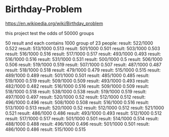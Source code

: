 # Birthday-Problem
https://en.wikipedia.org/wiki/Birthday_problem


this project test the odds of 50000 groups

50 result and each contains 1000 group of 23 people:
		result:	522/1000
			0.522
		result:	513/1000
			0.513
		result:	501/1000
			0.501
		result:	503/1000
			0.503
		result:	516/1000
			0.516
		result:	517/1000
			0.517
		result:	493/1000
			0.493
		result:	516/1000
			0.516
		result:	531/1000
			0.531
		result:	500/1000
			0.5
		result:	506/1000
			0.506
		result:	519/1000
			0.519
		result:	507/1000
			0.507
		result:	487/1000
			0.487
		result:	518/1000
			0.518
		result:	479/1000
			0.479
		result:	515/1000
			0.515
		result:	489/1000
			0.489
		result:	501/1000
			0.501
		result:	485/1000
			0.485
		result:	519/1000
			0.519
		result:	509/1000
			0.509
		result:	493/1000
			0.493
		result:	482/1000
			0.482
		result:	516/1000
			0.516
		result:	509/1000
			0.509
		result:	518/1000
			0.518
		result:	538/1000
			0.538
		result:	519/1000
			0.519
		result:	497/1000
			0.497
		result:	520/1000
			0.52
		result:	512/1000
			0.512
		result:	496/1000
			0.496
		result:	508/1000
			0.508
		result:	516/1000
			0.516
		result:	513/1000
			0.513
		result:	520/1000
			0.52
		result:	512/1000
			0.512
		result:	521/1000
			0.521
		result:	486/1000
			0.486
		result:	493/1000
			0.493
		result:	512/1000
			0.512
		result:	517/1000
			0.517
		result:	501/1000
			0.501
		result:	514/1000
			0.514
		result:	488/1000
			0.488
		result:	496/1000
			0.496
		result:	501/1000
			0.501
		result:	486/1000
			0.486
		result:	515/1000
			0.515
